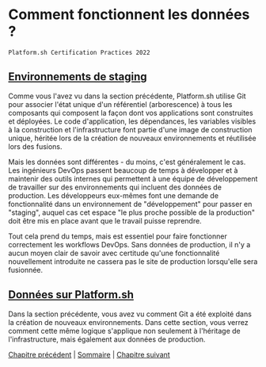 # Comment fonctionnent les données ?

`Platform.sh Certification Practices 2022`

## [Environnements de staging](https://master-7rqtwti-4mh7eev5ydrdo.eu-3.platformsh.site/getstarted/basics/data-services.html#staging-environments)

Comme vous l'avez vu dans la section précédente, Platform.sh utilise Git pour associer l'état unique d'un référentiel (arborescence) à tous les composants qui composent la façon dont vos applications sont construites et déployées. Le code d'application, les dépendances, les variables visibles à la construction et l'infrastructure font partie d'une image de construction unique, héritée lors de la création de nouveaux environnements et réutilisée lors des fusions.

Mais les données sont différentes - du moins, c'est généralement le cas. Les ingénieurs DevOps passent beaucoup de temps à développer et à maintenir des outils internes qui permettent à une équipe de développement de travailler sur des environnements qui incluent des données de production. Les développeurs eux-mêmes font une demande de fonctionnalité dans un environnement de "développement" pour passer en "staging", auquel cas cet espace "le plus proche possible de la production" doit être mis en place avant que le travail puisse reprendre.

Tout cela prend du temps, mais est essentiel pour faire fonctionner correctement les workflows DevOps. Sans données de production, il n'y a aucun moyen clair de savoir avec certitude qu'une fonctionnalité nouvellement introduite ne cassera pas le site de production lorsqu'elle sera fusionnée.

## [Données sur Platform.sh](https://master-7rqtwti-4mh7eev5ydrdo.eu-3.platformsh.site/getstarted/basics/data-services.html#data-on-platformsh)

Dans la section précédente, vous avez vu comment Git a été exploité dans la création de nouveaux environnements. Dans cette section, vous verrez comment cette même logique s'applique non seulement à l'héritage de l'infrastructure, mais également aux données de production.




[Chapitre précédent](./chapter-7.md) | [Sommaire](../README.md) | [Chapitre suivant](./chapter-9.md)
